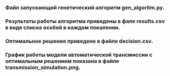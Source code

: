 ### Файл запускающий генетический алгоритм gen_algoritm.py.
### Результаты работы алгоритма приведены в фале results.csv в виде списка особей в каждом покалении.
### Оптимальное решение приведено в файле decision.csv.
### График работы модели автоматической трансмиссии с оптимальным решением показана в файле transmission_simulation.png.
